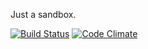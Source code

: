 Just a sandbox.

[![Build Status](https://travis-ci.org/naoya/ccsandbox.png?branch=master)](https://travis-ci.org/naoya/ccsandbox)
[![Code Climate](https://codeclimate.com/repos/528ea21c56b10233b1037f3c/badges/c7db484cd666e281d22c/gpa.png)](https://codeclimate.com/repos/528ea21c56b10233b1037f3c/feed)
